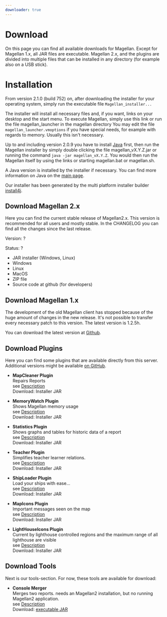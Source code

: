 ```yaml
---
downloader: true
---
```

# Download

On this page you can find all available downloads for Magellan. Except for Magellan 1.x, all JAR files are executable. Magellan 2.x, and the plugins are divided into multiple files that can be installed in any directory (for example also on a USB stick).

# Installation

From version 2.1.0 (build 752) on, after downloading the installer for your operating system, simply run the executable file `Magellan_installer...`

The installer will install all necessary files and, if you want, links on your desktop and the start menu. To execute Magellan, simply use this link or run the file magellan_launcher in the magellan directory You may edit the file `magellan_launcher.vmoptions` if you have special needs, for example with regards to memory. Usually this isn't necessary.

Up to and including version 2.0.9 you have to install [Java](/en/#java) first, then run the Magellan installer by simply double clicking the file magellan_vX.Y.Z.jar or running the command `java -jar magellan_vX.Y.Z`. You would then run the Magellan itself by using the links or starting magellan.bat or magellan.sh.
  
  
A Java version is installed by the installer if necessary. You can find more information on Java on the [main page](/en/#java).

Our installer has been generated by the multi platform installer builder [install4j](https://www.ej-technologies.com/products/install4j/overview.html).
  
<a name="magellan2"></a>

## Download Magellan 2.x
  
Here you can find the current stable release of Magellan2.x. 
This version is recommended for all users and mostly stable. In the <span id="release_changelog_link">CHANGELOG</span> you can find all the changes since the last release.

Version: <span id="release_version">?</span>
 
Status: <span id="release_time">?</span>

* <span id="release_link_jar">JAR installer (Windows, Linux)</span>
* <span id="release_link_windows">Windows</span>
* <span id="release_link_unix">Linux</span>
* <span id="release_link_macos">MacOS</span>
* <span id="release_link_zip">ZIP file</span>
* <span id="release_link_source">Source code at github (for developers)</span>

<a name="magellan1"></a>

## Download Magellan 1.x

The development of the old Magellan client has stopped because of the huge amount of  changes in the new release. It's not possible to transfer every necessary patch to this version. The latest version is 1.2.5h.

You can download the latest version at [Github](https://github.com/magellan2/magellan2/releases).

<a name="plugins"></a>

## Download Plugins

Here you can find some plugins that are available directly from this server. Additional versions might be available [on GitHub](https://github.com/magellan2/magellan2-extensions-plugins/releases).

* **MapCleaner Plugin**<br /> 
  Repairs Reports<br /> 
  see [Description](/en/plugins/mapcleaner)<br /> 
  Download: <span id="release_plugin_mapcleaner_installer">Installer JAR</span>

* **MemoryWatch Plugin**<br />
  Shows Magellan memory usage<br /> 
  see [Description](/en/plugins/memorywatch)<br /> 
  Download: <span id="release_plugin_memorywatch_installer">Installer JAR</span>

* **Statistics Plugin**<br /> 
  Shows graphs and tables for historic data of a report<br /> 
  see [Description](/en/plugins/statistics)<br />
  Download: <span id="release_plugin_statistics_installer">Installer JAR</span>

* <a name="teacher"></a> **Teacher Plugin**<br /> 
  Simplifies teacher learner relations.<br /> 
  see [Description](/en/plugins/teacher)<br />
  Download: <span id="release_plugin_teacher_installer">Installer JAR</span>

* <a name="shiploader"></a> **ShipLoader Plugin**<br /> 
  Load your ships with ease...<br /> 
  see [Description](plugins/README.shiploader.txt)<br />
  Download: <span id="release_plugin_shiploader_installer">Installer JAR</span>

* <a name="mapicons"></a> **MapIcons Plugin**<br /> 
  Important messages seen on the map<br />
  see [Description](/en/plugins/mapicons)<br />
  Download: <span id="release_plugin_mapicons_installer">Installer JAR</span>

* <a name="lighthouseicons"></a> **LightHouseIcons Plugin**<br /> 
  Current by lighthouse controlled regions and the maximum range of all lighthouse are visible<br /> 
  see [Description](/en/plugins/lighthouseicons)<br />
  Download: <span id="release_plugin_lighthouseicons_installer">Installer JAR</span>

<a name="tools"></a>

## Download Tools

Next is our tools-section. For now, these tools are available for download:

* **Console Merger**<br /> Merges two reports. needs an Magellan2 installation,
    but no running Magellan2 application.<br /> see [Description](/en/tools/consolemerger)<br /> 
    Download: [executable JAR](/tools/consolemerger.jar)<br /> <br />
